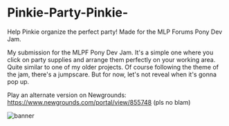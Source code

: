 # Pinkie-Party-Pinkie-
Help Pinkie organize the perfect party! Made for the MLP Forums Pony Dev Jam.

My submission for the MLPF Pony Dev Jam. It's a simple one where you click on party supplies and arrange them perfectly on your working area. Quite similar to one of my older projects. Of course following the theme of the jam, there's a jumpscare. But for now, let's not reveal when it's gonna pop up.

Play an alternate version on Newgrounds: https://www.newgrounds.com/portal/view/855748 (pls no blam)

![banner](https://user-images.githubusercontent.com/79471824/184543075-137b2e65-b559-4ca2-a9e7-112ff0a34522.png)
